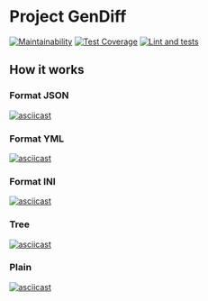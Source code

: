 # Project GenDiff
[![Maintainability](https://api.codeclimate.com/v1/badges/bb697e193ad65ef3e77f/maintainability)](https://codeclimate.com/github/AntonLettuce/backend-project-lvl2/maintainability)
[![Test Coverage](https://api.codeclimate.com/v1/badges/bb697e193ad65ef3e77f/test_coverage)](https://codeclimate.com/github/AntonLettuce/backend-project-lvl2/test_coverage)
[![Lint and tests](https://github.com/AntonLettuce/backend-project-lvl2/workflows/lint/badge.svg)](https://github.com//AntonLettuce/backend-project-lvl2/actions)
## How it works
### Format JSON
[![asciicast](https://asciinema.org/a/303724.svg)](https://asciinema.org/a/303724)
### Format YML
[![asciicast](https://asciinema.org/a/304643.svg)](https://asciinema.org/a/304643)
### Format INI
[![asciicast](https://asciinema.org/a/304650.svg)](https://asciinema.org/a/304650)
### Tree
[![asciicast](https://asciinema.org/a/306621.svg)](https://asciinema.org/a/306621)
### Plain
[![asciicast](https://asciinema.org/a/307204.svg)](https://asciinema.org/a/307204)